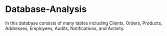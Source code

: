 # Database-Analysis
In this database consists of many tables including Clients, Orders, Products, Addresses, Employees, Audits, Notifications, and Activity. 
